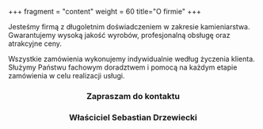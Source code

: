 +++
fragment = "content"
weight = 60
title="O firmie"
+++

Jesteśmy firmą z długoletnim doświadczeniem w zakresie kamieniarstwa. Gwarantujemy wysoką jakość wyrobów, profesjonalną obsługę oraz atrakcyjne ceny.

Wszystkie zamówienia wykonujemy indywidualnie według życzenia klienta. Służymy Państwu fachowym doradztwem i pomocą na każdym etapie zamówienia w celu realizacji usługi.

  <h3 style="text-align: center; margin-bottom: 0;">Zapraszam do kontaktu</h3>
  <h3 style="text-align: center;">Właściciel Sebastian Drzewiecki</h3>
